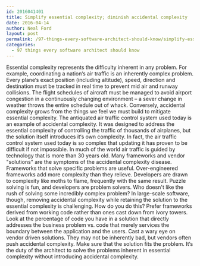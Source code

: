 ```yaml
---
id: 2016041401
title: Simplify essential complexity; diminish accidental complexity
date: 2016-04-14
author: Neal Ford
layout: post
permalink: /97-things-every-software-architect-should-know/simplify-essential-complexity+diminish-accidental-complexity
categories:
  - 97 things every software architect should know
---
```


Essential complexity represents the difficulty inherent in any problem. For example,
coordinating a nation‘s air traffic is an inherently complex problem. Every plane‘s exact position
(including altitude), speed, direction and destination must be tracked in real time to prevent mid
air and runway collisions. The flight schedules of aircraft must be managed to avoid airport
congestion in a continuously changing environment – a sever change in weather throws the entire
schedule out of whack.
Conversely, accidental complexity grows from the things we feel we must build to mitigate
essential complexity. The antiquated air traffic control system used today is an example of
accidental complexity. It was designed to address the essential complexity of controlling the
traffic of thousands of airplanes, but the solution itself introduces it‘s own complexity. In fact,
the air traffic control system used today is so complex that updating it has proven to be difficult
if not impossible. In much of the world air traffic is guided by technology that is more than 30
years old.
Many frameworks and vendor "solutions" are the symptoms of the accidental complexity
disease. Frameworks that solve specific problems are useful. Over-engineered frameworks add
more complexity than they relieve.
Developers are drawn to complexity like moths to flame, frequently with the same result. Puzzle
solving is fun, and developers are problem solvers. Who doesn't like the rush of solving some
incredibly complex problem? In large-scale software, though, removing accidental complexity
while retaining the solution to the essential complexity is challenging.
How do you do this? Prefer frameworks derived from working code rather than ones cast down
from ivory towers. Look at the percentage of code you have in a solution that directly addresses
the business problem vs. code that merely services the boundary between the application and the
users. Cast a wary eye on vendor driven solutions. They may not be inherently bad, but vendors
often push accidental complexity. Make sure that the solution fits the problem.
It‘s the duty of the architect to solve the problems inherent in essential complexity without
introducing accidental complexity.
